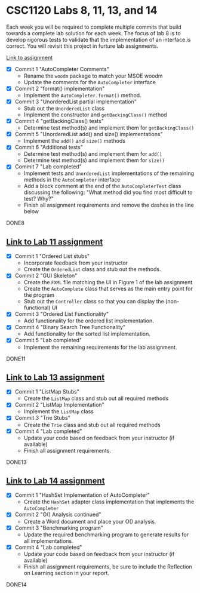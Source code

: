 # CSC1120 Labs 8, 11, 13, and 14

Each week you will be required to complete multiple commits that build towards
a complete lab solution for each week. The focus of lab 8 is to develop
rigorous tests to validate that the implementation of an interface is correct.
You will revisit this project in furture lab assignments.

[Link to assignment](https://csse.msoe.us/csc1120/lab8)

* [x] Commit 1 "AutoCompleter Comments"
  - Rename the `woodm` package to match your MSOE woodm
  - Update the comments for the `AutoCompleter` interface
* [x] Commit 2 "format() implementation"
  - Implement the `AutoCompleter.format()` method.
* [x] Commit 3 "UnorderedList partial implementation"
  - Stub out the `UnorderedList` class
  - Implement the constructor and `getBackingClass()` method
* [x] Commit 4 "getBackingClass() tests"
  - Determine test method(s) and implement them for `getBackingClass()`
* [x] Commit 5 "UnorderedList add() and size() implementations"
  - Implement the `add()` and `size()` methods
* [x] Commit 6 "Additional tests"
  - Determine test method(s) and implement them for `add()`
  - Determine test method(s) and implement them for `size()`
* [x] Commit 7 "Lab completed"
  - Implement tests and `UnorderedList` implementations of the remaining methods in the `AutoCompleter` interface
  - Add a block comment at the end of the `AutoCompleterTest` class discussing
    the following: "What method did you find most difficult to test? Why?"
  - Finish all assignment requirements and remove the dashes in the line below

DONE8

## [Link to Lab 11 assignment](https://csse.msoe.us/csc1120/lab11)

* [x] Commit 1 "Ordered List stubs"
    - Incorporate feedback from your instructor
    - Create the `OrderedList` class and stub out the methods.
* [x] Commit 2 "GUI Skeleton"
    - Create the `FXML` file matching the UI in Figure 1 of the lab assignment
    - Create the `AutoComplete` class that serves as the main entry point for the program
    - Stub out the `Controller` class so that you can display the (non-functional) UI
* [x] Commit 3 "Ordered List Functionality"
    - Add functionality for the ordered list implementation.
* [x] Commit 4 "Binary Search Tree Functionality"
    - Add functionality for the sorted list implementation.
* [x] Commit 5 "Lab completed"
    - Implement the remaining requirements for the lab assignment.

DONE11

## [Link to Lab 13 assignment](https://csse.msoe.us/csc1120/lab13)

* [x] Commit 1 "ListMap Stubs"
    - Create the `ListMap` class and stub out all required methods
* [x] Commit 2 "ListMap Implementation"
    - Implement the `ListMap` class
* [x] Commit 3 "Trie Stubs"
    - Create the `Trie` class and stub out all required methods
* [x] Commit 4 "Lab completed"
    - Update your code based on feedback from your instructor (if available)
    - Finish all assignment requirements.

DONE13

## [Link to Lab 14 assignment](https://csse.msoe.us/csc1120/lab14)

* [x] Commit 1 "HashSet Implementation of AutoCompleter"
    - Create the `HashSet` adapter class implementation that implements the `AutoCompleter`
* [x] Commit 2 "O() Analysis continued"
    - Create a Word document and place your O() analysis.
* [x] Commit 3 "Benchmarking program"
    - Update the required benchmarking program to generate results for all implementations.
* [x] Commit 4 "Lab completed"
    - Update your code based on feedback from your instructor (if available)
    - Finish all assignment requirements, be sure to include the Reflection on Learning section in your report.

DONE14
